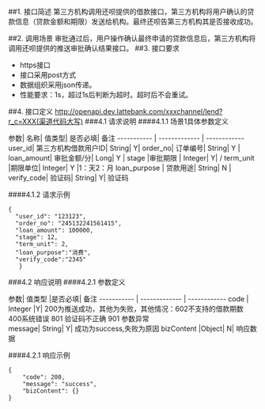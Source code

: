 ##1. 接口简述
第三方机构调用还呗提供的借款接口，第三方机构将用户确认的贷款信息（贷款金额和期限）发送给机构。最终还呗告第三方机构其是否接收成功。



##2. 调用场景
审批通过后，用户操作确认最终申请的贷款信息后，第三方机构将调用还呗提供的推送审批确认结果接口。
##3. 接口要求
* https接口
* 接口采用post方式
* 数据组织采用json传递。
* 性能要求：1s，超过1s后判断为超时。超时后不会重试。

##4. 接口定义
http://openapi.dev.lattebank.com/xxxchannel/lend?r_c=XXX(渠道代码大写)
###4.1 请求说明
####4.1.1 场景1具体参数定义

参数|  名称|  值类型| 是否必填|  备注
----------- | ------------- | ------------
user_id| 第三方机构借款用户ID|  String|  Y|
order_no|  订单编号|  String|  Y |
loan_amount| 审批金额/分|  Long|  Y |
stage |审批期限 | Integer| Y| /
term_unit |期限单位|  Integer| Y |1：天2：月
loan_purpose | 贷款用途|  String|  N |
verify_code| 验证码| String|  Y| 验证码

####4.1.2 请求示例
```
{
  "user_id": "123123",
  "order_no": "245132241561415",
  "loan_amount": 100000,
  "stage": 12,
  "term_unit": 2,
  "loan_purpose":"消费",
  "verify_code":"2345"
   }
```
###4.2 响应说明
####4.2.1 参数定义

参数|   值类型 |是否必填|  备注
----------- | ------------- | ------------
code | Integer |Y| 200为推送成功，其他为失败，其他情况：602不支持的借款期数 400系统错误 801 验证码不正确 901 参数异常  
message| String|  Y| 成功为success,失败为原因
bizContent |Object| N| 响应数据

####4.2.1 响应示例
```
{
    "code": 200,
    "message": "success",
    "bizContent": {}
}
```
